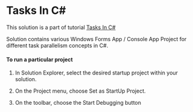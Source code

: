 # Tasks In C#


This solution is a part of tutorial [Tasks In C#](https://codewithshadman.com/c-multithreading/)


Solution contains various Windows Forms App / Console App Project for different task parallelism concepts in C#.


#### To run a particular project

  1. In Solution Explorer, select the desired startup project within your solution.

  2. On the Project menu, choose Set as StartUp Project.

  3. On the toolbar, choose the Start Debugging button
